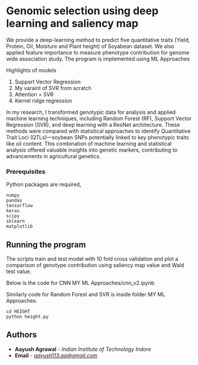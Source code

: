 # Genomic selection using deep learning and saliency map

We provide a deep-learning method to predict five quantitative traits (Yield, Protein, Oil, Moisture and Plant height) of Soyabean dataset.
We also applied feature importance to measure phenotype contribution for genome wide association study. 
The program is implemented using ML Approaches

Highlights of models
1) Support Vector Regression
2) My varaint of SVR from scratch
3) Attention + SVR
4) Kernel ridge regression

In my research, I transformed genotypic data for analysis and applied machine learning techniques, including Random Forest (RF), Support Vector Regression (SVR), and deep learning with a ResNet architecture. These methods were compared with statistical approaches to identify Quantitative Trait Loci (QTLs)—soybean SNPs potentially linked to key phenotypic traits like oil content. This combination of machine learning and statistical analysis offered valuable insights into genetic markers, contributing to advancements in agricultural genetics.

### Prerequisites

Python packages are required,

```
numpy
pandas
tensorflow
keras
scipy
sklearn
matplotlib
```
## Running the program

The scripts train and test model with 10 fold cross validation and plot a comparison of genotype contribution using saliency map value and Wald test value.

Below is the code for CNN
MY ML Approaches/cnn_v2.ipynb

Similarly code for Random Forest and SVR is inside folder MY ML Approaches.


```
cd HEIGHT
python height.py

```

## Authors

* **Aayush Agrawal** - *Indian Institute of Technology Indore*
* **Email** - *aayush113.aa@gmail.com* 





